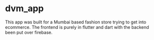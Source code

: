 # dvm_app

This app was built for a Mumbai based fashion store trying to get into ecommerce. The frontend is purely in flutter and dart with the backend been put over firebase.

